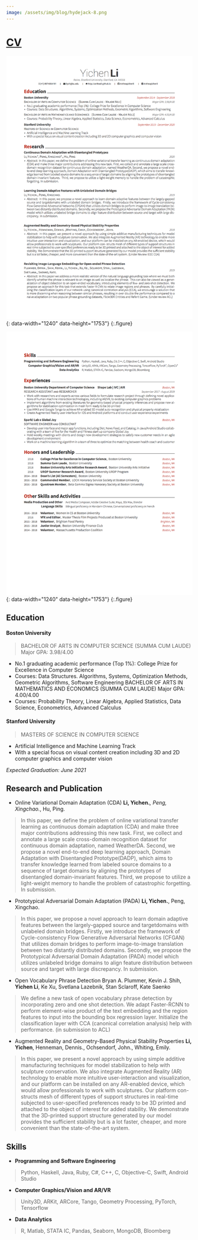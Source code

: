 ```yaml
---
image: /assets/img/blog/hydejack-8.png
---
```


# [CV](asset/Resume.pdf)

![Screenshot](assets/cv1.png){: data-width="1240" data-height="1753"}
{:.figure}

![Screenshot](assets/cv2.png){: data-width="1240" data-height="1753"}
{:.figure}


## Education

#### Boston University 
> BACHELOR OF ARTS IN COMPUTER SCIENCE (SUMMA CUM LAUDE)                   Major GPA: 3.98/4.00
* No.1 graduating academic performance (Top 1%): College Prize for Excellence in Computer Science
* Courses: Data Structures. Algorithms, Systems, Optimization Methods, Geometric Algorithms, Software Engineering
BACHELOR OF ARTS IN MATHEMATICS AND ECONOMICS (SUMMA CUM LAUDE)          Major GPA: 4.00/4.00
* Courses: Probability Theory, Linear Algebra, Applied Statistics, Data Science, Econometrics, Advanced Calculus


#### Stanford University                                          
> MASTERS OF SCIENCE IN COMPUTER SCIENCE
* Artificial Intelligence and Machine Learning Track
* With a special focus on visual content creation including 3D and 2D computer graphics and computer vision

*Expected Graduation: June 2021*

## Research and Publication
* Online Variational Domain Adaptation (CDA) 
**Li, Yichen.***, Peng, Xingchao.*, Hu, Ping.
> In this paper, we define the problem of online variational transfer learning as continuous domain adaptation (CDA) and make three major contributions addressing this new task. First, we collect and annotate a large scale cross-domain recognition dataset for continuous domain adaptation, named WeatherDA. Second, we propose a novel end-to-end deep learning approach, Domain Adaptation with Disentangled Prototype(DADP), which aims to transfer knowledge learned from labeled source domains to a sequence of target domains by aligning the prototypes of disentangled domain-invariant features. Third, we propose to utilize a light-weight memory to handle the problem of catastrophic forgetting. In submission.


* Prototypical Adversarial Domain Adaptation (PADA)
**Li, Yichen.**, Peng, Xingchao. 
> In this paper, we propose a novel approach to learn domain adaptive features between the largely-gapped source and targetdomains with unlabeled domain bridges. Firstly, we introduce the framework of Cycle-consistency Flow Generative Adversarial Networks (CFGAN) that utilizes domain bridges to perform image-to-image translation between two distantly distributed domains. Secondly, we propose the Prototypical Adversarial Domain Adaptation (PADA) model which utilizes unlabeled bridge domains to align feature distribution between source and target with large discrepancy. In submission.

* Open Vocabulary Phrase Detection 
Bryan A. Plummer, Kevin J. Shih, **Yichen Li**, Ke Xu, Svetlana Lazebnik, Stan Sclaroff, Kate Saenko
> We define a new task of open vocabulary phrase detection by incorporating zero and one shot detection. We adapt Faster-RCNN to perform element-wise product of the text embedding and the region features to input into the bounding box regression layer. Initialize the classification layer with CCA (canonical correlation analysis) help with performance. (in submission to ACL)

* Augmented Reality and Geometry-Based Physical Stability Properties
**Li, Yichen**, Henneman, Dennis., Ochsendorf, John., Whiting, Emily.
> In this paper, we present a novel approach by using simple additive manufacturing techniques for model stabilization to help with sculpture conservation. We also integrate Augmented Reality (AR) technology to enable more intuitive user-interaction and visualization, and our platform can be installed on any AR-enabled device, which would allow professionals to work with sculptures. Our platform con- structs mesh of different types of support structures in real-time subjected to user-specified preferences ready to be 3D printed and attached to the object of interest for added stability. We demonstrate that the 3D-printed support structure generated by our model provides the sufficient stability but is a lot faster, cheaper, and more convenient than the state-of-the-art system. 

## Skills
* **Programming and Software Engineering**	
> Python, Haskell, Java, Ruby, C\#, C++, C, Objective-C, Swift, Android Studio
* **Computer Graphics/Vision and AR/VR**	
> Unity3D, ARKit, ARCore, Tango, Geometry Processing, PyTorch, Tensorflow
* **Data Analytics**	
> R, Matlab, STATA IC, Pandas, Seaborn, MongoDB, Bloomberg


